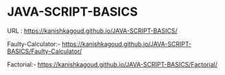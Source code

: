 # JAVA-SCRIPT-BASICS

URL : https://kanishkagoud.github.io/JAVA-SCRIPT-BASICS/

Faulty-Calculator:- https://kanishkagoud.github.io/JAVA-SCRIPT-BASICS/Faulty-Calculator/

Factorial:- https://kanishkagoud.github.io/JAVA-SCRIPT-BASICS/Factorial/
